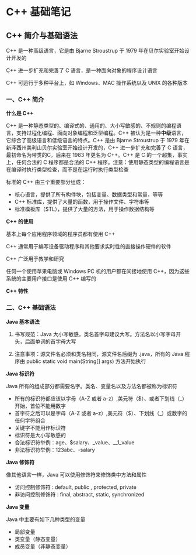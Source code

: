 # **C++ 基础笔记**

## **C++ 简介与基础语法**

C++ 是一种高级语言，它是由 Bjarne Stroustrup 于 1979 年在贝尔实验室开始设计开发的

C++ 进一步扩充和完善了 C 语言，是一种面向对象的程序设计语言

C++ 可运行于多种平台上，如 Windows、MAC 操作系统以及 UNIX 的各种版本


### **一、C++ 简介**

**什么是 C++**

C++ 是一种静态类型的、编译式的、通用的、大小写敏感的、不规则的编程语言，支持过程化编程、面向对象编程和泛型编程。C++ 被认为是一种**中级**语言，它综合了高级语言和低级语言的特点。C++ 是由 Bjarne Stroustrup 于 1979 年在新泽西州美利山贝尔实验室开始设计开发的，C++ 进一步扩充和完善了 C 语言，最初命名为带类的C，后来在 1983 年更名为 C++。C++ 是 C 的一个超集，事实上，任何合法的 C 程序都是合法的 C++ 程序。注意：使用静态类型的编程语言是在编译时执行类型检查，而不是在运行时执行类型检查

标准的 C++ 由三个重要部分组成：

- 核心语言，提供了所有构件块，包括变量、数据类型和常量，等等
- C++ 标准库，提供了大量的函数，用于操作文件、字符串等
- 标准模板库（STL），提供了大量的方法，用于操作数据结构等

**C++ 的使用**

基本上每个应用程序领域的程序员都有使用 C++

C++ 通常用于编写设备驱动程序和其他要求实时性的直接操作硬件的软件

C++ 广泛用于教学和研究

任何一个使用苹果电脑或 Windows PC 机的用户都在间接地使用 C++，因为这些系统的主要用户接口是使用 C++ 编写的

**C++ 特性**

### **二、C++ 基础语法**

**Java 基本语法**

1. 书写规范：Java 大小写敏感，类名首字母建议大写。方法名以小写字母开头，后面单词的首字母大写

2. 注意事项：源文件名必须和类名相同，源文件名后缀为 .java，所有的 Java 程序由 public static void main(String[] args) 方法开始执行

**Java 标识符**

Java 所有的组成部分都需要名字。类名、变量名以及方法名都被称为标识符

- 所有的标识符都应该以字母（A-Z 或者 a-z）,美元符（$）、或者下划线（_）开始，首位不能用数字
- 首字符之后可以是字母（A-Z 或者 a-z）,美元符（$）、下划线（_）或数字的任何字符组合
- 关键字不能用作标识符
- 标识符是大小写敏感的
- 合法标识符举例：age、$salary、_value、__1_value
- 非法标识符举例：123abc、-salary

**Java 修饰符**

像其他语言一样，Java 可以使用修饰符来修饰类中方法和属性

- 访问控制修饰符 : default, public , protected, private
- 非访问控制修饰符 : final, abstract, static, synchronized

**Java 变量**

Java 中主要有如下几种类型的变量

- 局部变量
- 类变量（静态变量）
- 成员变量（非静态变量）

